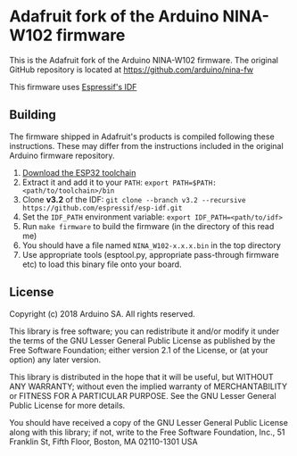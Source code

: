 # Adafruit fork of the Arduino NINA-W102 firmware

This is the Adafruit fork of the Arduino NINA-W102 firmware. The original
GitHub repository is located at https://github.com/arduino/nina-fw

This firmware uses [Espressif's IDF](https://github.com/espressif/esp-idf)

## Building

The firmware shipped in Adafruit's products is compiled following these
instructions. These may differ from the instructions included in the
original Arduino firmware repository.

1. [Download the ESP32 toolchain](https://docs.espressif.com/projects/esp-idf/en/v3.2/get-started/index.html#setup-toolchain)
1. Extract it and add it to your `PATH`: `export PATH=$PATH:<path/to/toolchain>/bin`
1. Clone **v3.2** of the IDF: `git clone --branch v3.2 --recursive https://github.com/espressif/esp-idf.git`
1. Set the `IDF_PATH` environment variable: `export IDF_PATH=<path/to/idf>`
1. Run `make firmware` to build the firmware (in the directory of this read me)
1. You should have a file named `NINA_W102-x.x.x.bin` in the top directory
1. Use appropriate tools (esptool.py, appropriate pass-through firmware etc)
   to load this binary file onto your board.

## License

Copyright (c) 2018 Arduino SA. All rights reserved.

This library is free software; you can redistribute it and/or
modify it under the terms of the GNU Lesser General Public
License as published by the Free Software Foundation; either
version 2.1 of the License, or (at your option) any later version.

This library is distributed in the hope that it will be useful,
but WITHOUT ANY WARRANTY; without even the implied warranty of
MERCHANTABILITY or FITNESS FOR A PARTICULAR PURPOSE. See the GNU
Lesser General Public License for more details.

You should have received a copy of the GNU Lesser General Public
License along with this library; if not, write to the Free Software
Foundation, Inc., 51 Franklin St, Fifth Floor, Boston, MA 02110-1301 USA

